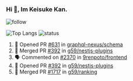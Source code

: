 ### Hi 👋, Im Keisuke Kan.

<!--
**9renpoto/9renpoto** is a ✨ _special_ ✨ repository because its `README.md` (this file) appears on your GitHub profile.

Here are some ideas to get you started:

- 🔭 I’m currently working on ...
- 🌱 I’m currently learning ...
- 👯 I’m looking to collaborate on ...
- 🤔 I’m looking for help with ...
- 💬 Ask me about ...
- 📫 How to reach me: ...
- 😄 Pronouns: ...
- ⚡ Fun fact: ...
-->

![follow](https://img.shields.io/github/followers/9renpoto?label=Follow&style=social)

![Top Langs](https://github-readme-stats.vercel.app/api/top-langs/?username=9renpoto&hide=html&layout=compact)
![status](https://github-readme-stats.vercel.app/api?username=9renpoto&show_icons=true&count_private=true&hide=issues,contribs)

<!--START_SECTION:activity-->
1. 💪 Opened PR [#631](https://github.com/graphql-nexus/schema/pull/631) in [graphql-nexus/schema](https://github.com/graphql-nexus/schema)
2. 🎉 Merged PR [#392](https://github.com/g59/nestjs-plugins/pull/392) in [g59/nestjs-plugins](https://github.com/g59/nestjs-plugins)
3. 🗣 Commented on [#2370](https://github.com/9renpoto/frontend/issues/2370) in [9renpoto/frontend](https://github.com/9renpoto/frontend)
4. 💪 Opened PR [#392](https://github.com/g59/nestjs-plugins/pull/392) in [g59/nestjs-plugins](https://github.com/g59/nestjs-plugins)
5. 🎉 Merged PR [#1717](https://github.com/g59/ranking/pull/1717) in [g59/ranking](https://github.com/g59/ranking)
<!--END_SECTION:activity-->

